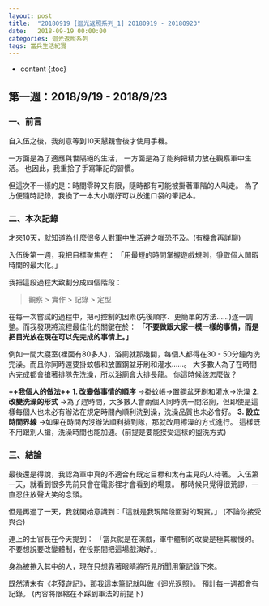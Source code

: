 ```yaml
---
layout: post
title:  "20180919 [迴光返照系列_1] 20180919 - 20180923"
date:   2018-09-19 00:00:00
categories: 迴光返照系列
tags: 當兵生活紀實
---
```



* content
{:toc}


## 第一週：2018/9/19 - 2018/9/23
### 一、前言
自入伍之後，我刻意等到10天懇親會後才使用手機。

一方面是為了適應與世隔絕的生活，
一方面是為了能夠把精力放在觀察軍中生活。
也因此，我重拾了手寫筆記的習慣。

但這次不一樣的是：時間零碎又有限，隨時都有可能被掛著軍階的人叫走。
為了方便隨時記錄，我換了一本大小剛好可以放進口袋的筆記本。


### 二、本次記錄
才來10天，就知道為什麼很多人對軍中生活避之唯恐不及。(有機會再詳聊)

入伍後第一週，我把目標聚焦在：
「用最短的時間掌握遊戲規則，爭取個人閒暇時間的最大化。」

我把這段過程大致劃分成四個階段：
> 觀察 > 實作 > 記錄 > 定型

在每一次嘗試的過程中，把可控制的因素(先後順序、更簡單的方法......)逐一調整。而我發現將流程最佳化的關鍵在於：
**「不要做跟大家一模一樣的事情，而是把目光放在現在可以先完成的事情上。」**

例如一間大寢室(裡面有80多人)，浴廁就那幾間，每個人都得在30 - 50分鐘內洗完澡。而且你同時還要掛蚊帳和放置鋼盆牙刷和灌水......。
大多數人為了在時間內完成都會搶著排隊先洗澡，所以浴廁會大排長龍。
你這時候該怎麼做？


**++我個人的做法++**
**1. 改變做事情的順序**
→掛蚊帳→置鋼盆牙刷和灌水→洗澡
**2. 改變洗澡的形式**
→為了趕時間，大多數人會兩個人同時洗一間浴廁，但即使是這樣每個人也未必有辦法在規定時間內順利洗到澡，洗澡品質也未必會好。
**3. 設立時間界線**
→如果在時間內沒辦法順利排到隊，那就改用擦澡的方式進行。
這樣既不用跟別人搶，洗澡時間也能加速。(前提是要能接受這樣的盥洗方式)


### 三、結論
最後還是得說，我認為軍中真的不適合有既定目標和太有主見的人待著。
入伍第一天，就看到很多先前只會在電影裡才會看到的場景。
那時候只覺得很荒謬，一直忍住放聲大笑的念頭。

但是再過了一天，我就開始意識到：「這就是我現階段面對的現實。」
(不論你接受與否)

連上的士官長在今天提到：
「當兵就是在演戲，軍中體制的改變是極其緩慢的。不要想說要改變體制，在役期間把這場戲演好。」

身為被捲入其中的人，現在只想靠著眼睛將所見所聞用筆記錄下來。

既然清末有《老殘遊記》，那我這本筆記就叫做《迴光返照》。
預計每一週都會有記錄。
(內容將限縮在不踩到軍法的前提下)